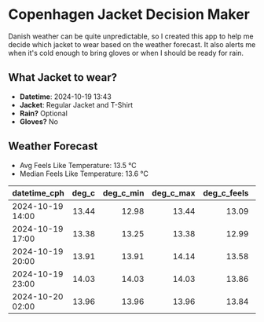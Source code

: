 
# Copenhagen Jacket Decision Maker

Danish weather can be quite unpredictable, so I created this app to help me decide which jacket to wear based on the weather forecast. 
It also alerts me when it's cold enough to bring gloves or when I should be ready for rain.

## What Jacket to wear?

- **Datetime**: 2024-10-19 13:43
- **Jacket**: Regular Jacket and T-Shirt
- **Rain?** Optional
- **Gloves?** No

## Weather Forecast
- Avg Feels Like Temperature: 13.5 °C
- Median Feels Like Temperature: 13.6 °C

| datetime_cph     |   deg_c |   deg_c_min |   deg_c_max |   deg_c_feels | weather   | wind   | rain   |
|:-----------------|--------:|------------:|------------:|--------------:|:----------|:-------|:-------|
| 2024-10-19 14:00 |   13.44 |       12.98 |       13.44 |         13.09 | Clouds    | Medium | None   |
| 2024-10-19 17:00 |   13.38 |       13.25 |       13.38 |         12.99 | Rain      | High   | Low    |
| 2024-10-19 20:00 |   13.91 |       13.91 |       14.14 |         13.58 | Clouds    | High   | None   |
| 2024-10-19 23:00 |   14.03 |       14.03 |       14.03 |         13.86 | Clouds    | Low    | None   |
| 2024-10-20 02:00 |   13.96 |       13.96 |       13.96 |         13.84 | Clouds    | Low    | None   |
        